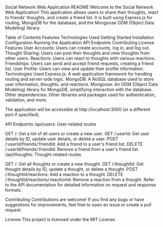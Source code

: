 
Social Network Web Application README
Welcome to the Social Network Web Application! This application allows users to share their thoughts, react to friends' thoughts, and create a friend list. It is built using Express.js for routing, MongoDB for the database, and the Mongoose ODM (Object Data Modeling) library.

Table of Contents
Features
Technologies Used
Getting Started
Installation
Configuration
Running the Application
API Endpoints
Contributing
License
Features
User Accounts: Users can create accounts, log in, and log out.
Thought Sharing: Users can post their thoughts and view thoughts from other users.
Reactions: Users can react to thoughts with various reactions.
Friendships: Users can send and accept friend requests, creating a friend list.
User Profile: Users can view and update their profile information.
Technologies Used
Express.js: A web application framework for handling routing and server-side logic.
MongoDB: A NoSQL database used to store user information, thoughts, and reactions.
Mongoose: An ODM (Object Data Modeling) library for MongoDB, simplifying interaction with the database.
Other dependencies: Other libraries and packages used for authentication, validation, and more.


The application will be accessible at http://localhost:3000 (or a different port if specified).

API Endpoints
/api/users: User-related routes

GET /: Get a list of all users or create a new user.
GET /:userId: Get user details by ID, update user details, or delete a user.
POST /:userId/friends/:friendId: Add a friend to a user's friend list.
DELETE /:userId/friends/:friendId: Remove a friend from a user's friend list.
/api/thoughts: Thought-related routes

GET /: Get all thoughts or create a new thought.
GET /:thoughtId: Get thought details by ID, update a thought, or delete a thought.
POST /:thoughtId/reactions: Add a reaction to a thought.
DELETE /:thoughtId/reactions/:reactionId: Remove a reaction from a thought.
Refer to the API documentation for detailed information on request and response formats.

Contributing
Contributions are welcome! If you find any bugs or have suggestions for improvements, feel free to open an issue or create a pull request.

License
This project is licensed under the MIT License.